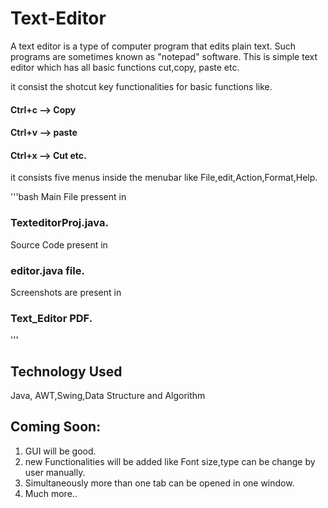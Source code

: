 # Text-Editor
A text editor is a type of computer program that edits plain text. Such programs are sometimes known as "notepad" software.
This is simple text editor which has all basic functions cut,copy, paste etc.

it consist the shotcut key functionalities for basic functions like.
#### Ctrl+c --> Copy
#### Ctrl+v --> paste
#### Ctrl+x --> Cut etc.
it consists five menus inside the menubar like File,edit,Action,Format,Help.

'''bash
Main File pressent in 
### TexteditorProj.java.
Source Code present in 
### editor.java file.
Screenshots are present in 
### Text_Editor PDF.
'''

## Technology Used
Java, AWT,Swing,Data Structure and Algorithm

## Coming Soon:
1. GUI will be good.
2. new Functionalities will be added like Font size,type can be change by user manually.
3. Simultaneously more than one tab can be opened in one window.
4. Much more..
